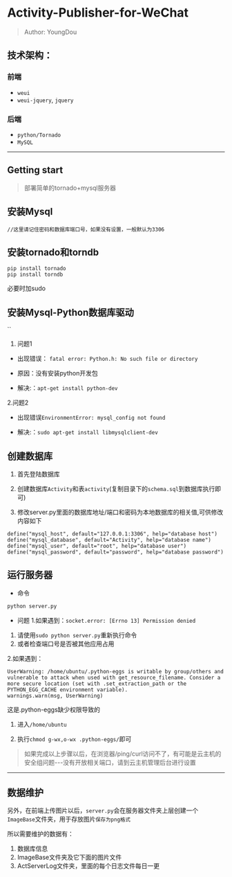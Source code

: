 # Activity-Publisher-for-WeChat

> Author: YoungDou

## 技术架构：

### 前端
- `weui`
- `weui-jquery`, `jquery`

### 后端
- `python/Tornado`
- `MySQL`



---




## **Getting start**
> 部署简单的tornado+mysql服务器


## 安装Mysql
```
//这里请记住密码和数据库端口号，如果没有设置，一般默认为3306
```

## 安装tornado和torndb
```
pip install tornado
pip install torndb
```
必要时加sudo

## 安装Mysql-Python数据库驱动

``
1. 问题1

- 出现错误： `fatal error: Python.h: No such file or directory`

- 原因：没有安装python开发包

- 解决:：`apt-get install python-dev`

2.问题2

- 出现错误`EnvironmentError: mysql_config not found`

- 解决:：`sudo apt-get install libmysqlclient-dev`


## 创建数据库

1. 首先登陆数据库

2. 创建数据库`Activity`和表`activity`(复制目录下的`schema.sql`到数据库执行即可)

3. 修改server.py里面的数据库地址/端口和密码为本地数据库的相关值,可供修改内容如下
```
define("mysql_host", default="127.0.0.1:3306", help="database host")
define("mysql_database", default="Activity", help="database name")
define("mysql_user", default="root", help="database user")
define("mysql_password", default="password", help="database password")
```

## 运行服务器

- 命令
```python
python server.py
```
- 问题
1.如果遇到：`socket.error: [Errno 13] Permission denied`
 
 1. 请使用`sudo python server.py`重新执行命令
 2. 或者检查端口号是否被其他应用占用
 
 2.如果遇到：
```
UserWarning: /home/ubuntu/.python-eggs is writable by group/others and vulnerable to attack when used with get_resource_filename. Consider a more secure location (set with .set_extraction_path or the PYTHON_EGG_CACHE environment variable).
warnings.warn(msg, UserWarning)

```
这是.python-eggs缺少权限导致的

1. 进入`/home/ubuntu`

2. 执行`chmod g-wx,o-wx .python-eggs/`即可


>如果完成以上步骤以后，在浏览器/ping/curl访问不了，有可能是云主机的安全组问题---没有开放相关端口，请到云主机管理后台进行设置

---

## 数据维护

另外，在前端上传图片以后，`server.py`会在服务器文件夹上层创建一个`ImageBase`文件夹，用于存放图片`保存为png格式`

所以需要维护的数据有：

1. 数据库信息
2. ImageBase文件夹及它下面的图片文件
3. ActServerLog文件夹，里面的每个日志文件每日一更
